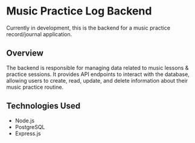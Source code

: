 # Music Practice Log Backend

Currently in development, this is the backend for a music practice record/journal application.

## Overview

The backend is responsible for managing data related to music lessons & practice sessions. It provides API endpoints to interact with the database, allowing users to create, read, update, and delete information about their music practice routine.

## Technologies Used

- Node.js
- PostgreSQL 
- Express.js 


